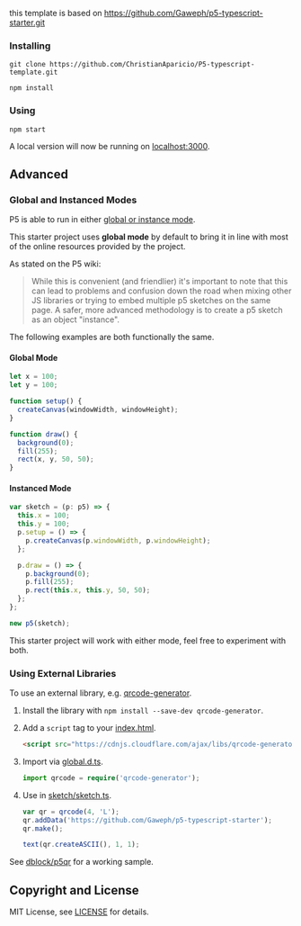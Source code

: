 this template is based on https://github.com/Gaweph/p5-typescript-starter.git

### Installing

```
git clone https://github.com/ChristianAparicio/P5-typescript-template.git
```

```
npm install
```

### Using

```
npm start
```

A local version will now be running on [localhost:3000](http://localhost:3000).

## Advanced

### Global and Instanced Modes

P5 is able to run in either [global or instance mode](https://github.com/processing/p5.js/wiki/Global-and-instance-mode).

This starter project uses **global mode** by default to bring it in line with most of the online resources provided by the project. 

As stated on the P5 wiki:

> While this is convenient (and friendlier) it's important to note that this can lead to problems and confusion down the road when mixing other JS libraries or trying to embed multiple p5 sketches on the same page. A safer, more advanced methodology is to create a p5 sketch as an object "instance".

The following examples are both functionally the same.

#### Global Mode

```typescript
let x = 100;
let y = 100;

function setup() {
  createCanvas(windowWidth, windowHeight);
}

function draw() {
  background(0);
  fill(255);
  rect(x, y, 50, 50);
}
```

#### Instanced Mode

```typescript
var sketch = (p: p5) => {
  this.x = 100;
  this.y = 100;
  p.setup = () => {
    p.createCanvas(p.windowWidth, p.windowHeight);
  };

  p.draw = () => {
    p.background(0);
    p.fill(255);
    p.rect(this.x, this.y, 50, 50);
  };
};

new p5(sketch);
```

This starter project will work with either mode, feel free to experiment with both.

### Using External Libraries

To use an external library, e.g. [qrcode-generator](https://www.npmjs.com/package/qrcode-generator).

1. Install the library with `npm install --save-dev qrcode-generator`.

2. Add a `script` tag to your [index.html](index.html).

   ```html
   <script src="https://cdnjs.cloudflare.com/ajax/libs/qrcode-generator/1.4.4/qrcode.min.js"></script>
   ```

3. Import via [global.d.ts](global.d.ts).

   ```typescript
   import qrcode = require('qrcode-generator');
   ```

4. Use in [sketch/sketch.ts](sketch/sketch.ts).

   ```typescript
   var qr = qrcode(4, 'L');
   qr.addData('https://github.com/Gaweph/p5-typescript-starter');
   qr.make();

   text(qr.createASCII(), 1, 1);
   ```

See [dblock/p5qr](https://github.com/dblock/p5qr) for a working sample.

## Copyright and License

MIT License, see [LICENSE](LICENSE) for details.
